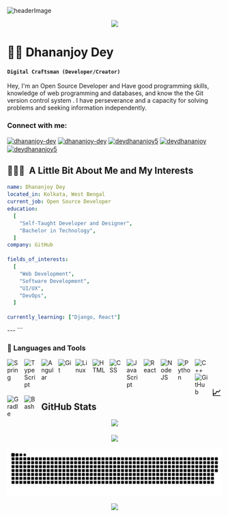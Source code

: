 ![headerImage](https://user-images.githubusercontent.com/84634405/193511397-1bc8d98c-2367-4afb-af38-cb3f4459899a.jpg)


<p align="center">
  <img src="https://capsule-render.vercel.app/api?type=waving&color=gradient&text=HEY!&height=100&section=header"/>
</p>

# 🏄‍♂️ Dhananjoy Dey

**`Digital Craftsman (Developer/Creator)`** 
<br/><br/>
Hey, I'm an Open Source Developer and Have good programming skills,
knowledge of web programming and
databases, and know the the Git
version control system . I have
perseverance and a capacity for solving
problems and seeking information
independently.



<h3 align="left">Connect with me:</h3>
<p align="left">
<a href="https://linkedin.com/in/dhananjoy-dey" target="blank"><img align="center" src="https://raw.githubusercontent.com/rahuldkjain/github-profile-readme-generator/master/src/images/icons/Social/linked-in-alt.svg" alt="dhananjoy-dey" height="30" width="40" /></a>
<a href="https://stackoverflow.com/users/dhananjoy-dey" target="blank"><img align="center" src="https://raw.githubusercontent.com/rahuldkjain/github-profile-readme-generator/master/src/images/icons/Social/stack-overflow.svg" alt="dhananjoy-dey" height="30" width="40" /></a>
<a href="https://codeforces.com/profile/deydhananjoy5" target="blank"><img align="center" src="https://raw.githubusercontent.com/rahuldkjain/github-profile-readme-generator/master/src/images/icons/Social/codeforces.svg" alt="deydhananjoy5" height="30" width="40" /></a>
<a href="https://www.leetcode.com/deydhananjoy" target="blank"><img align="center" src="https://raw.githubusercontent.com/rahuldkjain/github-profile-readme-generator/master/src/images/icons/Social/leet-code.svg" alt="deydhananjoy" height="30" width="40" /></a>
<a href="https://auth.geeksforgeeks.org/user/deydhananjoy5" target="blank"><img align="center" src="https://raw.githubusercontent.com/rahuldkjain/github-profile-readme-generator/master/src/images/icons/Social/geeks-for-geeks.svg" alt="deydhananjoy5" height="30" width="40" /></a>
</p>


<!--![Deyly](https://user-images.githubusercontent.com/84634405/182534176-79a0e5bd-66a9-4830-a8ea-93f11d36606b.png)-->

<h2> 👨🏻‍💻 &nbsp;A Little Bit About Me and My Interests</h2>

```yaml
name: Dhananjoy Dey
located_in: Kolkata, West Bengal
current_job: Open Source Developer
education:
  [
    "Self-Taught Developer and Designer",
    "Bachelor in Technology",
  ]
company: GitHub

fields_of_interests:
  [
    "Web Development",
    "Software Development",
    "UI/UX",
    "DevOps",
  ]
  
currently_learning: ["Django, React"]
```
  
---  ```


### 🧰 Languages and Tools

<img align="left" alt="Spring" width="30px" style="padding-right:10px;" src="https://cdn.jsdelivr.net/gh/devicons/devicon/icons/spring/spring-original.svg" />
<img align="left" alt="TypeScript" width="30px" style="padding-right:10px;" src="https://cdn.jsdelivr.net/gh/devicons/devicon/icons/typescript/typescript-plain.svg" />
<img align="left" alt="Angular" width="30px" style="padding-right:10px;" src="https://cdn.jsdelivr.net/gh/devicons/devicon/icons/angularjs/angularjs-plain.svg" />
<img align="left" alt="Git" width="30px" style="padding-right:10px;" src="https://cdn.jsdelivr.net/gh/devicons/devicon/icons/git/git-original.svg" />
<img align="left" alt="Linux" width="30px" style="padding-right:10px;" src="https://cdn.jsdelivr.net/gh/devicons/devicon/icons/linux/linux-original.svg" />
<img align="left" alt="HTML" width="30px" style="padding-right:10px;" src="https://cdn.jsdelivr.net/gh/devicons/devicon/icons/html5/html5-plain.svg" />
<img align="left" alt="CSS" width="30px" style="padding-right:10px;" src="https://cdn.jsdelivr.net/gh/devicons/devicon/icons/css3/css3-plain.svg" />
<img align="left" alt="JavaScript" width="30px" style="padding-right:10px;" src="https://cdn.jsdelivr.net/gh/devicons/devicon/icons/javascript/javascript-plain.svg" />
<img align="left" alt="React" width="30px" style="padding-right:10px;" src="https://cdn.jsdelivr.net/gh/devicons/devicon/icons/react/react-original.svg" />
<img align="left" alt="NodeJS" width="30px" style="padding-right:10px;" src="https://cdn.jsdelivr.net/gh/devicons/devicon/icons/nodejs/nodejs-original.svg" />
<img align="left" alt="Python" width="30px" style="padding-right:10px;" src="https://cdn.jsdelivr.net/gh/devicons/devicon/icons/python/python-plain.svg" />
<img align="left" alt="C++" width="30px" style="padding-right:10px;" src="https://cdn.jsdelivr.net/gh/devicons/devicon/icons/cplusplus/cplusplus-line.svg" />
<img align="left" alt="GitHub" width="30px" style="padding-right:10px;" src="https://cdn.jsdelivr.net/gh/devicons/devicon/icons/github/github-original.svg" />
<img align="left" alt="Gradle" width="30px" style="padding-right:10px;" src="https://cdn.jsdelivr.net/gh/devicons/devicon/icons/gradle/gradle-plain.svg" />
<img align="left" alt="Bash" width="30px" style="padding-right:10px;" src="https://cdn.jsdelivr.net/gh/devicons/devicon/icons/bash/bash-original.svg" />
<br />


</br>

## 📈 GitHub Stats 

<p align="center">
 
 

 <img width="400px" src="https://github-readme-stats.vercel.app/api/top-langs/?username=sceary-expert&layout=compact&theme=radical&custom_title=Languages" /> 
 
 <br>
 <br>
 <img width="600px"src="https://activity-graph.herokuapp.com/graph?username=sceary-expert&theme=redical">
 
</p>
<!-- platane/snk works, it just puts it on a new branch -->

 ![mishmanners snake gif](https://github.com/mishmanners/MishManners/blob/output/github-contribution-grid-snake.svg)


<p align="center">
  <img src="https://capsule-render.vercel.app/api?type=waving&color=gradient&height=100&width=100%&section=footer"/>
</p>
